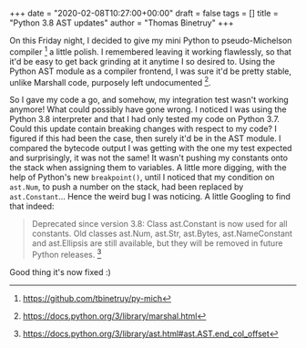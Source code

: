 +++
date = "2020-02-08T10:27:00+00:00"
draft = false
tags = []
title = "Python 3.8 AST updates"
author = "Thomas Binetruy"
+++

On this Friday night, I decided to give my mini Python to
pseudo-Michelson compiler [^1] a little polish. I remembered leaving it
working flawlessly, so that it'd be easy to get back grinding at it
anytime I so desired to. Using the Python AST module as a compiler
frontend, I was sure it'd be pretty stable, unlike Marshall code,
purposely left undocumented [^2].

So I gave my code a go, and somehow, my integration test wasn't working
anymore! What could possibly have gone wrong. I noticed I was using the
Python 3.8 interpreter and that I had only tested my code on Python 3.7.
Could this update contain breaking changes with respect to my code? I
figured if this had been the case, then surely it'd be in the AST
module. I compared the bytecode output I was getting with the one my
test expected and surprisingly, it was not the same! It wasn't pushing
my constants onto the stack when assigning them to variables. A little
more digging, with the help of Python's new `breakpoint()`, until I
noticed that my condition on `ast.Num`, to push a number on the stack,
had been replaced by `ast.Constant`... Hence the weird bug I was
noticing. A little Googling to find that indeed:

> Deprecated since version 3.8: Class ast.Constant is now used for all
> constants. Old classes ast.Num, ast.Str, ast.Bytes, ast.NameConstant
> and ast.Ellipsis are still available, but they will be removed in
> future Python releases. [^3]

Good thing it's now fixed :)

[^1]: <https://github.com/tbinetruy/py-mich>

[^2]: <https://docs.python.org/3/library/marshal.html>

[^3]: <https://docs.python.org/3/library/ast.html#ast.AST.end_col_offset>
